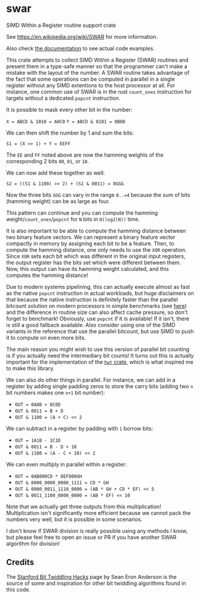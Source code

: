 # swar

SIMD Within a Register routine support crate

See <https://en.wikipedia.org/wiki/SWAR> for more information.

Also check [the documentation](https://docs.rs/swar/) to see actual code examples.

This crate attempts to collect SIMD Within a Register (SWAR) routines and present them in a type-safe manner so that the programmer can't make a mistake with the layout of the number. A SWAR routine takes advantage of the fact that some operations can be computed in parallel in a single register without any SIMD extentions to the host processor at all. For instance, one common use of SWAR is in the rust `count_ones` instruction for targets without a dedicated `popcnt` instruction.

It is possible to mask every other bit in the number:

`X = ABCD & 1010 = A0C0`
`Y = ABCD & 0101 = 0B0D`

We can then shift the number by 1 and sum the bits:

`S1 = (X >> 1) + Y = EEFF`

The `EE` and `FF` noted above are now the hamming weights of the corresponding 2 bits `00`, `01`, or `10`.

We can now add these together as well:

`S2 = ((S1 & 1100) >> 2) + (S1 & 0011) = 0GGG`

Now the three bits `GGG` can vary in the range `0..=4` because the sum of bits (hamming weight) can be as large as four.

This pattern can continue and you can compute the hamming weight/`count_ones`/`popcnt` for `N` bits in `O(log2(N))` time.

It is also important to be able to compute the hamming distance between two binary feature vectors. We can represent a binary feature vector compactly in memory by assigning each bit to be a feature. Then, to compute the hamming distance, one only needs to use the `XOR` operation. Since `XOR` sets each bit which was different in the original input registers, the output register has the bits set which were different between them. Now, this output can have its hamming weight calculated, and this computes the hamming distance!

Due to modern systems pipelining, this can actually execute almost as fast as the native `popcnt` instruction in actual workloads, but huge disclaimers on that because the native instruction is definitely faster than the parallel bitcount solution on modern processors in simple benchmarks (see [here](http://0x80.pl/articles/sse-popcount.html)) and the difference in routine size can also affect cache pressure, so don't forget to benchmark! Obviously, use `popcnt` if it is available! If it isn't, there is still a good fallback available. Also consider using one of the SIMD variants in the reference that use the parallel bitcount, but use SIMD to push it to compute on even more bits.

The main reason you might wish to use this version of parallel bit counting is if you actually need the intermediary bit counts! It turns out this is actually important for the implementation of the [`hwt` crate](https://github.com/vadixidav/hwt), which is what inspired me to make this library.

We can also do other things in parallel. For instance, we can add in a register by adding single padding zeros to store the carry bits (adding two `n` bit numbers makes one `n+1` bit number):

- `OUT = 0A0B + 0C0D`
- `OUT & 0011 = B + D`
- `OUT & 1100 = (A + C) << 2`

We can subtract in a register by padding with `1` borrow bits:

- `OUT = 1A1B - 1C1D`
- `OUT & 0011 = B - D + 10`
- `OUT & 1100 = (A - C + 10) << 2`

We can even multiply in parallel within a register:

- `OUT = 0AB000CD * 0EF000GH`
- `OUT & 0000_0000_0000_1111 = CD * GH`
- `OUT & 0000_0011_1110_0000 = (AB * GH + CD * EF) << 5`
- `OUT & 0011_1100_0000_0000 = (AB * EF) << 10`

Note that we actually get three outputs from this multiplication! Multiplication isn't significantly more
efficient because we cannot pack the numbers very well, but it is possible in some scenarios.

I don't know if SWAR division is really possible using any methods I know, but please feel free to open an issue or PR if you have another SWAR algorithm for division!

## Credits

The [Stanford Bit Twiddling Hacks](https://graphics.stanford.edu/~seander/bithacks.html) page by Sean Eron Anderson is the source of some and inspiration for other bit twiddling algorithms found in this code.